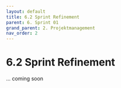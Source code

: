 ```yaml
---
layout: default
title: 6.2 Sprint Refinement
parent: 6. Sprint 01
grand_parent: 2. Projektmanagement
nav_order: 2
---
```


# 6.2 Sprint Refinement

... coming soon